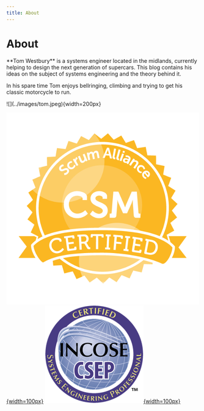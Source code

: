 ```yaml
---
title: About
---
```


# About

<div class="grid-container">
<div class="grid-item">
**Tom Westbury** is a systems engineer located in the midlands, currently helping to design the next generation of supercars. This blog contains his ideas on the subject of systems engineering and the theory behind it.

In his spare time Tom enjoys bellringing, climbing and trying to get his classic motorcycle to run.
</div>

<div class="grid-item-centre">
<div class="avatar">
![](../images/tom.jpeg){width=200px}

[![CSM certification](../images/seal-csm.png){width=100px}](https://www.scrumalliance.org/get-certified) [![CSEP Certification](../images/csep.png){width=100px}](https://incoseuk.org/Normal_Files/Home)
</div>
</div>

